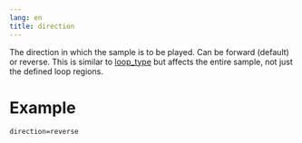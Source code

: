 ```yaml
---
lang: en
title: direction
---
```

The direction in which the sample is to be played. Can be forward (default) or
reverse. This is similar to [loop_type](loop_type) but affects the entire sample,
not just the defined loop regions.

# Example

```
direction=reverse
```
